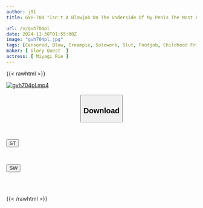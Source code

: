 ```yaml
---
author: j91
title: GVH-704 "Isn't A Blowjob On The Underside Of My Penis The Most Pleasurable...?" My Childhood Friend Rie, Who Is Addicted To Posting Videos, Has Been Licking My Underside Of My Penis Every Day In Search Of The Ultimate Ejaculation. Rie Miyagi

url: /v/gvh704pl
date: 2024-11-30T01:55:00Z
image: "gvh704pl.jpg"
tags: [Censored, Blow, Creampie, Solowork, Slut, Footjob, Childhood Friend	]
maker: [ Glory Quest  ]
actress: [ Miyagi Rie ]
---
```



{{< rawhtml >}}

<div class="video" data-videoid="vPJm31DARQCw9p">
    <a href="javascript:;">
        <img src="/v/gvh704pl/gvh704pl.jpg" width="WIDTH" height="HEIGHT" alt="gvh704pl.mp4" loading="lazy">
    </a>
</div>

<script type="text/javascript" src="https://j91.asia/asset/on-demand-st.js"></script>

<br>
  <link rel="stylesheet" href="https://j91.asia/asset/bs5.css">
  
  <center>
  <button class="btn btn-primary" type="button" data-bs-toggle="collapse" data-bs-target=".multi-collapse" aria-expanded="false" aria-controls="multiCollapseExample1 multiCollapseExample2"><h2>Download</h2></button></center>
</p>
<div class="row">
  <div class="col">
    <div class="collapse multi-collapse" id="multiCollapseExample1">
      <div class="card card-body">
	      	      <br>
<div class="buttons">  
<p><a href="/v/gvh704pl/st.html" target="_blank"><button class="btn-hover color-3"><i class="fa fa-download"></i> ST</button></a></p></div>
    </div>
  </div>
</div>
  <div class="col">
    <div class="collapse multi-collapse" id="multiCollapseExample2">
      <div class="card card-body">
	      <br>
<div class="buttons">
<p><a href="/v/gvh704pl/sw.html" target="_blank"><button class="btn-hover color-2"><i class="fa fa-download"></i> SW</button></a></p></div>
<br><br>
      </div>
    </div>
  </div>
</div>

{{< /rawhtml >}}